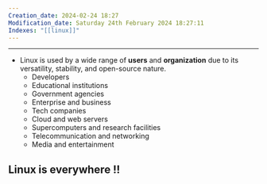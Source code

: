 ```yaml
---
Creation_date: 2024-02-24 18:27
Modification_date: Saturday 24th February 2024 18:27:11
Indexes: "[[linux]]"
---
```


----

- Linux is used by a wide range of **users** and **organization** due to its versatility, stability, and open-source nature.
	- Developers
	- Educational institutions
	- Government agencies
	- Enterprise and business
	- Tech companies
	- Cloud and web servers
	- Supercomputers and research facilities
	- Telecommunication and networking
	- Media and entertainment

## Linux is everywhere !!